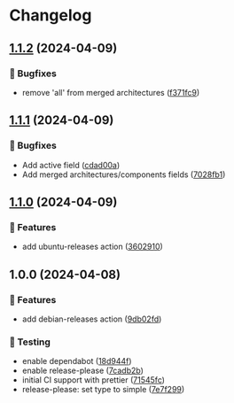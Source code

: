 <!-- markdownlint-disable MD013 MD024 -->

# Changelog

## [1.1.2](https://github.com/vicamo/actions-library/compare/v1.1.1...v1.1.2) (2024-04-09)

### 🐛 Bugfixes

- remove 'all' from merged architectures
  ([f371fc9](https://github.com/vicamo/actions-library/commit/f371fc94343993a7bbd0dcabcc18fbb884e08442))

## [1.1.1](https://github.com/vicamo/actions-library/compare/v1.1.0...v1.1.1) (2024-04-09)

### 🐛 Bugfixes

- Add active field
  ([cdad00a](https://github.com/vicamo/actions-library/commit/cdad00a0949d1ea8ddee5615767050a4f447181a))
- Add merged architectures/components fields
  ([7028fb1](https://github.com/vicamo/actions-library/commit/7028fb1891a87fbffb6c705cfa7d544145f71c7b))

## [1.1.0](https://github.com/vicamo/actions-library/compare/v1.0.0...v1.1.0) (2024-04-09)

### 🚀 Features

- add ubuntu-releases action
  ([3602910](https://github.com/vicamo/actions-library/commit/36029107026dba798d455566590539e67ce2e237))

## 1.0.0 (2024-04-08)

### 🚀 Features

- add debian-releases action
  ([9db02fd](https://github.com/vicamo/actions-library/commit/9db02fd9f62a68e2d2afa63638d4605a324ff125))

### 🧰 Testing

- enable dependabot
  ([18d944f](https://github.com/vicamo/actions-library/commit/18d944fe9bebb5775e93eefaf0ebbabe1d362fe2))
- enable release-please
  ([7cadb2b](https://github.com/vicamo/actions-library/commit/7cadb2bd496ca9ac3848452cdeb0ffb43092669e))
- initial CI support with prettier
  ([71545fc](https://github.com/vicamo/actions-library/commit/71545fceb2dfcbfc173826d4e6765aebef4b9557))
- release-please: set type to simple
  ([7e7f299](https://github.com/vicamo/actions-library/commit/7e7f2993847b63b03212b793db15cc63656b5420))
